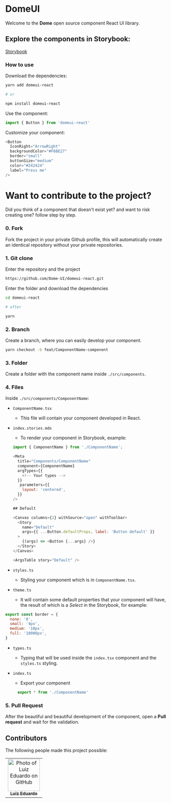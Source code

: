 # DomeUI

Welcome to the **Dome** open source component React UI library.

## Explore the components in Storybook:

[Storybook](https://dome-ui.github.io/domeui-react/)

### How to use

Download the dependencies:

```sh
yarn add domeui-react

# or

npm install domeui-react
```

Use the component:

```js
import { Button } from 'domeui-react'
```

Customize your component:

```js
<Button
  IconRight="ArrowRight"
  backgroundColor="#F6BE27"
  border="small"
  buttonSize="medium"
  color="#242424"
  label="Press me"
/>
```

# Want to contribute to the project?

Did you think of a component that doesn't exist yet? and want to risk creating one? follow step by step.

### 0. Fork

Fork the project in your private Github profile, this will automatically create an identical repository without your private repositories.

### 1. Git clone

Enter the repository and the project

```sh
https://github.com/Dome-UI/domeui-react.git
```

Enter the folder and download the dependencies

```sh
cd domeui-react

# after

yarn
```

### 2. Branch

Create a branch, where you can easily develop your component.

```sh
yarn checkout -b feat/ComponentName-component
```

### 3. Folder

Create a folder with the component name inside `./src/components`.

### 4. Files

Inside `./src/components/ComponentName`:

- `ComponentName.tsx`

  - This file will contain your component developed in React.

- `index.stories.mdx`

  - To render your component in Storybook, example:

  ```js
  import { ComponentName } from './ComponentName';

  <Meta
    title="Components/ComponentName"
    component={ComponentName}
    argTypes={{
      <!-- Your types -->
    }}
     parameters={{
      layout: 'centered',
    }}
  />

  ## Default

  <Canvas columns={2} withSource="open" withToolbar>
    <Story
      name="Default"
      args={{ ...Button.defaultProps, label: 'Button default' }}
    >
      {(args) => <Button {...args} />}
    </Story>
  </Canvas>

  <ArgsTable story="Default" />
  ```

- `styles.ts`

  - Styling your component which is in `ComponentName.tsx`.

- `theme.ts`
  - It will contain some default properties that your component will have, the result of which is a _Select_ in the Storybook, for example:

```js
export const border = {
  none: '0',
  small: '4px',
  medium: '10px',
  full: '10000px',
}
```

- `types.ts`
  - Typing that will be used inside the `index.tsx` component and the `styles.ts` styling.

- `index.ts`
  - Export your component
  ```js
    export * from './ComponentName'
  ```

### 5. Pull Request

After the beautiful and beautiful development of the component, open a **Pull request** and wait for the validation.

## Contributors

The following people made this project possible:

<table>
  <tr>
    <td align="center">
      <a href="https://github.com/EduardooPV">
        <img src="https://github.com/EduardooPV.png" width="100px;" alt="Photo of Luiz Eduardo on GitHub"/><br>
        <sub>
          <b>Luiz Eduardo</b>
        </sub>
      </a>
    </td>
  </tr>
</table>
